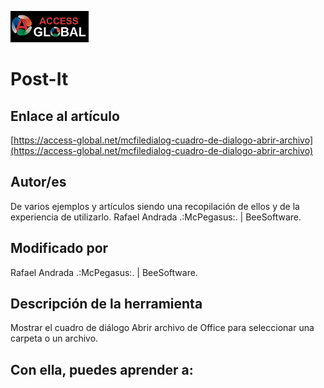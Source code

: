 ![Access-global](https://github.com/AccessGlobal/VBA-Code/blob/fd1bfe6a777803909b2d3f1a795103dfd51d9045/blob/main/Images/Logo1.png)   
# Post-It

## Enlace al artículo

[https://access-global.net/mcfiledialog-cuadro-de-dialogo-abrir-archivo](https://access-global.net/mcfiledialog-cuadro-de-dialogo-abrir-archivo)

## Autor/es
De varios ejemplos y artículos siendo una recopilación de ellos y de la experiencia de utilizarlo.
Rafael Andrada .:McPegasus:. | BeeSoftware.

## Modificado por
Rafael Andrada .:McPegasus:. | BeeSoftware.

## Descripción de la herramienta
Mostrar el cuadro de diálogo Abrir archivo de Office para seleccionar una carpeta o un archivo.

## Con ella, puedes aprender a:
